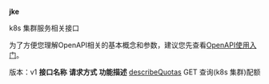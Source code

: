**jke**

k8s 集群服务相关接口

为了方便您理解OpenAPI相关的基本概念和参数，建议您先查看[OpenAPI使用入门](https://www.jdcloud.com/help/detail/355/isCatalog/0)。

版本：v1
**接口名称** **请求方式** **功能描述** [describeQuotas](http://www.jdcloud.com/help/detail/3952/isCatalog/1) GET 查询(k8s 集群)配额